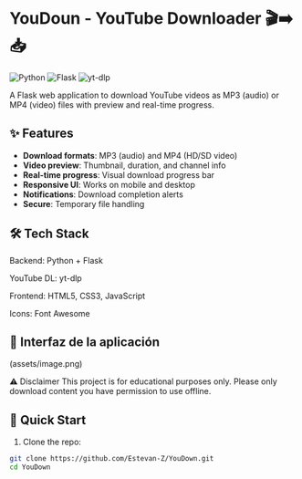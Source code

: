 # YouDoun - YouTube Downloader 🎬➡️📥

![Python](https://img.shields.io/badge/Python-3.8+-blue?logo=python)
![Flask](https://img.shields.io/badge/Flask-2.0+-lightgrey?logo=flask)
![yt-dlp](https://img.shields.io/badge/yt--dlp-Latest-orange)

A Flask web application to download YouTube videos as MP3 (audio) or MP4 (video) files with preview and real-time progress.

## ✨ Features
- **Download formats**: MP3 (audio) and MP4 (HD/SD video)
- **Video preview**: Thumbnail, duration, and channel info
- **Real-time progress**: Visual download progress bar
- **Responsive UI**: Works on mobile and desktop
- **Notifications**: Download completion alerts
- **Secure**: Temporary file handling


## 🛠️ Tech Stack
Backend: Python + Flask

YouTube DL: yt-dlp

Frontend: HTML5, CSS3, JavaScript

Icons: Font Awesome

## 📸 Interfaz de la aplicación

(assets/image.png)

⚠️ Disclaimer
This project is for educational purposes only. Please only download content you have permission to use offline.

## 🚀 Quick Start
1. Clone the repo:
```bash
git clone https://github.com/Estevan-Z/YouDown.git
cd YouDown

